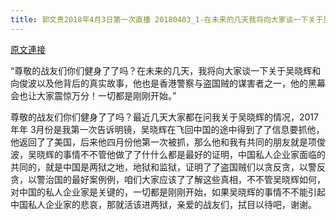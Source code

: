 ```yaml
---
title: 郭文贵2018年4月3日第一次直播 20180403_1-在未来的几天我将向大家谈一下关于吴晓辉和向俊波以及他背后的真实故事他也是香港警察与盗国贼的谋害者之一他的黑幕会也让大家震惊万分
---
```


[原文連接](https://gnews.org/ThreadView/53482108)

“尊敬的战友们你们健身了了吗？在未来的几天，我将向大家谈一下关于吴晓辉和向俊波以及他背后的真实故事，他也是香港警察与盗国贼的谋害者之一，他的黑幕会也让大家震惊万分！一切都是刚刚开始。” 

尊敬的战友们你们健身了了吗？最近几天大家都在问我关于吴晓辉的情况，2017年年 3月份是我第一次告诉明镜，吴晓辉在飞回中国的途中得到了了信息要抓他，他返回了了美国，后来他四月份他第一次被抓，那么他和我有共同的朋友就是项俊波，吴晓辉的事情不不管他做了了什什么都是最好的证明，中国私人企业家面临的共同的，就是中国是两狱之地，地狱和监狱，证明了了盗国贼们以贪反贪，以警反贪，以警治国的最好案例例，咱们大家应该了了解这些真相，不不管吴晓辉如何，对中国的私人企业家是关键的，一切都是刚刚开始，如果吴晓辉的事情不不能引起中国私人企业家的悲哀，那就活该进两狱，亲爱的战友们，拭目以待吧，谢谢。
